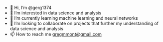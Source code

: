 - 👋 Hi, I’m @gerg1374
- 👀 I’m interested in data science and analysis
- 🌱 I’m currently learning machine learning and neural networks
- 💞️ I’m looking to collaborate on projects that further my understanding of data science and analysis
- 📫 How to reach me gregmmont@gmail.com
